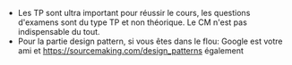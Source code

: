 - Les TP sont ultra important pour réussir le cours, les questions d'examens sont du type TP et non théorique. Le CM n'est pas indispensable du tout.
- Pour la partie design pattern, si vous êtes dans le flou: Google est votre ami et https://sourcemaking.com/design_patterns également
